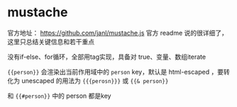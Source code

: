 # mustache

官方地址： https://github.com/janl/mustache.js
官方 readme 说的很详细了，这里只总结关键信息和若干重点

没有if-else、for循环，全部用tag实现，具备对 true、变量、数组iterate

`{{person}}` 会渲染出当前作用域中的 `person` key，默认是 html-escaped ，要转化为 unescaped 的用法为 `{{{perosn}}}` 或 `{{& person}}`

和 `{{#person}}` 中的 person 都是key